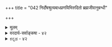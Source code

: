 +++
title = "042 निर्दोषश्रुत्यबाधप्रणयिभिरुदितो ब्रह्मजीवानुबन्धी"

+++
<details><summary>मूलम्</summary>

निर्दोषश्रुत्यबाधप्रणयिभिरुदितो ब्रह्मजीवानुबन्धी मायाविद्याविभागोऽप्यफल इह परोन्मोहनार्था हि माया ।  
मिथ्यार्थान् दर्शयित्वा विहरणमपि तैस्तादृशं भावयन्ती मायैव स्यादविद्या न कथमितरथा स्यादनुच्छेदनीया ॥ ४२ ॥
</details>

<details><summary>वरदार्य-सर्वाङ्कषा - ४२</summary>

ब्रह्मणोऽविद्याश्रयत्वानुपपत्तिं परिजिहीर्षुः कश्चित् मायाविद्याविभागमाश्रयत् । तदनूद्य दूषयतिनिर्दोषत्यादि । **निर्दोषश्रुत्यबाधप्रणयिभिः** = ब्रह्मणो निर्दोषत्वप्रतिपादकानाम् 'निरवद्यम्' इत्यादिश्रुतीनाम्

454 

मिथ्यार्थान् दर्शयित्वा विहरणमपि तैस्तादृशं भावयन्ती 

मायैव स्यादविद्या न कथमितरथा स्यादनुच्छेदनीया ॥42॥ 

**अबाधे** = यथाश्रुतार्थस्य बाधाभावे **प्रणयिभिः** = **विश्वासवद्भिः** = तादृशश्रुतेर्यथा बाधो न स्यात्तथा निर्वाह्यमिच्छद्भिः कैश्चित् **उदितः** = कथितः **ब्रह्मजीवानुबन्धी** = ब्रह्मानुबन्धी माया, जीवानुबन्धी अविद्या इति मायाविद्याविभागोऽपि **अफलः** = व्यर्थः । कुत इत्यत्र - **हि** = यतः माया **परोन्मोहनार्था** = इतरेषांव्यामोहजननी **इह** =अस्मिन् शास्त्रे कथ्यत इत्यध्याहार्यम् ॥ 

अस्तु परेषां मोहजननी माया । ब्रह्मगता माया जीवान् मोहयति । जीवास्तु मुग्धाः अविद्याया आश्रया इति ब्रह्मणो निरवद्यत्वं जातमेवेत्यत्र स्वतात्पर्यं विवृणोति - मिथ्यार्थानित्यादिना । **मिथ्यार्थान्** = मिथ्याभूतानर्थान् **दर्शयित्वा** = जीवेभ्यः प्रदर्श्य, **तैः** = तादृशैर्मिथ्यार्थदर्शिभिः जीवैस्सह **तादृशम्** = मिथ्याभूतम् **विहरणमपि** = लीलामपि **भावयन्ती** = ब्रह्मणः संपादयन्ती सा अविद्या मायैव **स्यात्** = अविद्यारूपैव कथं न स्यात्? मायया मोहितैः जीवैस्सह विहरणं हि सृष्टेरुद्देश इति 'लोकवत्तु लीलाकैवल्यम्' (ब्र.सू.2- 1) इत्युक्तम् । एवं यदि लीला कर्तव्या, तर्हि ब्रह्मणोऽपि मिथ्याभूतार्थदर्शनमावश्यकम् । लोके तु मायाविनः पुरुषा मिथ्यार्थान् इतरेभ्य एव प्रदर्शयन्ति, न तु स्वयं तत्पश्येयुः । ब्रह्म यदि स्वयमपि मिथ्याभूतानर्थान् पश्येत्, तर्हि भ्रान्तिदर्शनात् मायाविद्याविभागो निरर्थक इत्यत एव प्रथममेव ' अफलः' इत्युक्तम् । ननु जीवास्तु भ्रान्ताः । ब्रह्म तु न भ्रान्तम् । यथा वा 'एकश्चन्द्रः' इति ज्ञानवतामपि अङ्गुल्यवष्टम्भादिना द्विचन्द्रदर्शनं भवति, अथापि द्रष्टुः भीत्यादिकं न भवति, तद्वत् मिथ्यात्वेनैव जगद्दर्शनं ब्रह्मणः । जीवस्य तु सत्यत्वेन जगद्दर्शनमित्यस्ति महान् विशेष इति ब्रह्मणो नाविद्या, किन्तु मायैवेति चेत्तत्राह - **इतरथा** = यद्येतादृशदर्शनं न दोषः, तर्हि सा माया अनुच्छेदनीया **स्यात्** = निवर्तनीया न स्यात् । 'भूयश्चान्ते विश्वमायानिवृत्तिः' (श्वे. 1-10 ) इति सकलविधमायाया अपि निवृत्तिरेवाभिधीयते । द्विचन्द्रदर्शनादावपि अङ्गुल्यवष्टम्भो दोष एव, अविद्यमानवस्तुदर्शनहेतुत्वात् । तद्वत् मायापि अविद्यमानजगद्दर्शनहेतुत्वाद्दोष एव । अतश्च स्वव्यतिरिक्तसर्वनिवृत्तिरेव परमपुरुषार्थ इति ब्रह्मणो मायासंबन्धोऽपि दोष एव । अतश्च घट्टकुट्ट्यां प्रभातम् । अतो मायाविद्याविभागोऽपि नेष्टसाधकः ॥ 

अयमाशयः परेषाम् – 'ब्रह्मैव स्वाविद्यया संसरति, स्वविद्यया मुच्यते' इत्यत्र, स्वाविद्ययेत्यस्य स्वविषयिणी अविद्येत्यर्थः । एवं स्वविद्ययेत्यत्रापि । ब्रह्मविषयिण्या अविद्याया आश्रयः ब्रह्मैव । अयमेव ब्रह्माज्ञानवादः । एभिः ब्रह्मणोऽज्ञानाश्रयत्वमसहमानैः जरदद्वैतिभिः प्रायः परिणामाद्वैतिभिः भर्तृप्रपञ्चादिभिः मायाविद्ययोर्भेद उक्तः । तत्र माया ब्रह्मनिष्ठा, अविद्या तु जीवनिष्ठा इति ब्रह्मणोऽविद्याश्रयत्वं परिहृतम् । परन्तु लोके मायावी परानेव मोहयति, न त्वात्मानम् । 'मायामोहितः' इत्यादावपि ऐन्द्रजालिकादिमायया पर एव मोहितः । प्रकृते ब्रह्मव्यतिरिक्तस्य कस्यापि तदानीमभावात्, अनेनैव कल्पनेऽन्योन्याश्रयादिदोषाच्च नेष्टसिद्धिः । अत्र तु 'ब्रह्मैव संसरति स्वमायया' इति पक्षो दूष्यते ॥ 

188. 

455 

[ ब्रह्मणो जगदुपादानत्वनिर्वाहः ] 

मिथ्याभूतस्य सत्यं निरुपधि भजते न ह्युपादानभावं 

तस्योपाधिश्च मिथ्यात्मक इति निरधिष्ठानता नास्य युक्ता । 



वस्तुतस्तु - अविद्या इति विद्येतरत् किञ्चिद्वस्त्वेव विवक्षितम्, अदित्यसुरादिपदवत् । दितिरिति कश्यपप्रजापतेर्ज्येष्ठपत्नी । तदन्या तत्पत्नी अदितिरिति । एवमसुरपदमपि । इयं प्राचां प्रक्रिया । एवं अविद्यापदमपि तत्तत्प्रकरणानुरोधेन कर्म वा अन्यद्वा किञ्चिदभिधत्ते भावात्मकमेव स्वतः । अत एव भावरूपाज्ञानसाधनकेशोऽपि वृथा, तन्निरासप्रयासोऽपि ॥ 

काकदन्तपरीक्षावदेतादृशपरीक्षणम् । यद्यप्यध्यात्मशास्त्रेषु नाधिकं शोभतेऽञ्जसा ॥ तथाप्याचार्यवर्यास्तु तत्कालादिसमीक्षया । यक्षानुरूपन्यायेन किञ्चिदूचुस्तु वैभवात् ॥ गतः कालस्तादृशोऽद्येत्यवधेयं मनीषिभिः । शब्दस्य वर्धनं त्यक्त्वा वस्तुतत्त्वं विचिन्त्यताम् । अदितिश्च दितिश्चास्तां पत्न्यौ कश्यपसंमते । विद्याविद्ये मिलित्वैव साधनं नस्समीरिते ॥ ‘अविद्या कर्मसंज्ञान्ये' त्यार्षं वाक्यमपीक्ष्यताम् । अतो मायाश्रयत्वं तद्ब्रह्मणः कल्पितं धिया ॥ यतो मायेति नास्त्येव पृथक्काचित् स्वरूपतः । धर्मभूतज्ञानवत्सा कामादिपदबोधिता ॥ लीलोपकरणं सा तु ब्रह्मणो जगदीशितुः । प्रश्नातीतेति तात्पर्यादाह लीलापदं मुनिः ॥ 

ननु नेत्रदोषमूलकं द्विचन्द्रदर्शनं द्रष्टुः भयादिजनकं भवति । एकश्चन्द्रः' इति जानन्नेव कश्चित् बुद्धिपूर्वकमङ्गुल्यवष्टंभादिहेतुना चन्द्रद्वयं यदि पश्यति, तस्य भयादिकं न भवत्येव । एवमेवैन्द्रजालिक इतरान् व्यामोहयन् क्रीडति । स्वयं तु स्वसामर्थ्यं पश्यन्नन्दतीत्यदोष इति चेत्- 

तर्हि स्वीक्रियतां लीलावादः प्राज्ञैस्समीरितः । त्यज मिथ्यात्ववादं च ब्रह्मवैभवहारकम् ॥ तूष्णीं वा तिष्ठ दुर्ज्ञेयं तत्त्वं मत्वा सतामपि । गच्छ श्रेयस्करे मार्गे न मायावशगो भव ॥ ४२ ॥
</details>


<details><summary>ಕನ್ನಡ - ४२</summary>

मायॆ ब्रह्मनल्लिद्दु जगत्पष्टादिगळन्नु निर्वहिसलु सहकरिसुत्तदॆ. इदु दुःखादि हेतुवल्ल. अविद्यॆ जीवात्मनल्लिद्दु, व्यामोहादिगळन्नु हुट्टिसि दुःखादि हेतुवागुत्तदॆ ऎन्दु मायॆ मत्तु अविद्यॆगॆ भेद वन्नु हेळुव वादवन्नु निराकरिसुत्तारॆ. निर्दोषश्रुत्यबाधप्रण यिभिः उक्तः ब्रह्मजीवानुब मायाविद्याविभागोsपि अफलः -'परमात्मनु अविद्यादि दोषदूरनु' ऎम्ब श्रुतियन्नु कॆडिस बारदॆन्दु भाविसुव कॆलवरिन्द हेळल्पट्ट 'ब्रह्मनल्लिरुवुदु माया' 'जीवात्मनल्लिरुवुदु अविद्या' ऎम्ब विभागवू सह व्यर्थवे आगुत्तदॆ. इह माया परोन्नोहनार्था हि-प्रकृतदल्लि मायॆ मत्तॊब्बरन्नु मोहगॊळिसुवुदक्कागि इरुवुदष्टॆ. परमात्मनिगिन्तलू बेरॆयागि सत्य वाद 'जीव'पदार्थवन्नु ऒप्पदिरुवुदरिन्द परमोहनवू स्वमोहनवे आगुवुदरिन्द, एनु हेळिदरू ऎल्ल दोषवू परमात्मनिगे बरुवुदे हॊरतु, वस्तुतः दोष परिहारवागुवुदिल्लवॆन्दु अभिप्राय. 

ई विभागवू समर्थनीयवल्लवॆन्नुत्तारॆ - मिथ्यार्थान् दर्श यित्वा, तादृशं तैः विहरणमपि भावय माया अनिदैव कथं न स्यात् - असत्यवाद पदार्थगळन्नु सत्यदन्तॆ तोरिसिकॊट्टु, अवुगळॊन्दिगॆ ब्रह्मक्कॆ लीलारूपवाद व्यवहारगळन्नु माडुत्तिरुव कारण 

220 

[श्लोक 43 

- 188 - [प्रपञ्चमिथ्यात्वदिन्द अविद्या साधनक्रम निरास मिथ्याभूतस्य सत्यं निरुपधि भजते न ह्युपादानभावं 

तस्कोपाधिश्च मिथ्यात्मक इति निरधिष्टानता नास्य युक्ता तस्मात्सत्यानृते द्वे मिथुनमिति न सद्विश्वसत्ता ह्यबाध्या 

सद्विद्यायां च कार्यं ननु कथमसतस्सद्दवेदित्यु पात्तं ई मायॆ अविद्यॆयागिये हेगॆ आगलारदु? अविद्यॆय कार्यवन्ने ई मायॆयू माडुत्तिरुवुदरिन्द ऎरडू ऒन्दे आगुत्तदॆ. 

इतरथा अनुच्छेदनीया स्यात् - हीगल्लदॆ मायॆ इन्द्र जालदन्तॆ विचित्र दर्शनवन्नु मात्र माडिसुत्तदॆये हॊरतु, दुःखादि गळन्नु माडुवुदिल्ल. अविद्यॆये दुःखक्कॆ कारण. ई अविद्यॆ ब्रह्मदल्लि इल्लद कारण अदु नित्यनिर्दुष्ट ऎन्दु हेळुवुदादरॆ, ई मायॆ त्याज्यकोटियल्लि सेरदे होगबेकागुत्तदॆ. दुःखक्कॆ कारणवे त्याज्य. मायॆ दुःखक्कॆ कारणवल्लवॆन्दरॆ 'मायामेतां तरन्ति' इत्यादिवाक्य गळल्लि मायॆयन्नु त्याज्यवागि हेळिरुवुदु तप्पागुत्तदॆ. आद्दरिन्द त्याज्यवाद अविद्यॆये मायॆ. इवॆरडू भिन्नवल्ल । ४२ ।
</details>

